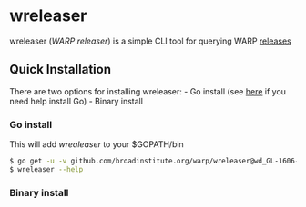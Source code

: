 # wreleaser

wreleaser (_WARP releaser_) is a simple CLI tool for querying WARP [releases](https://github.com/broadinstitute/warp/releases)

## Quick Installation

There are two options for installing wreleaser:
        - Go install (see [here](https://www.google.com/search?q=go+gopher&sxsrf=ALeKk008R2teaMFVjHevzzWnQxK7m-oAfA:1626271050334&source=lnms&tbm=isch&sa=X&ved=2ahUKEwifwo3i2-LxAhWjmeAKHX-iCsAQ_AUoAXoECAEQAw&biw=3440&bih=1308) if you need help install Go)
        - Binary install

### Go install
This will add _wrealeaser_ to your $GOPATH/bin

```bash
$ go get -u -v github.com/broadinstitute.org/warp/wreleaser@wd_GL-1606-warp-releases
$ wreleaser --help
```

### Binary install
